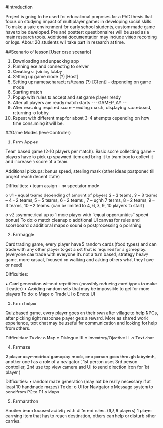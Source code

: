 #Introduction

Project is going to be used for educational purposes for a PhD thesis that focus on studying impact of multiplayer games in developing social skills. To make a safe environment for early school students, custom made game have to be developed.  Pre and posttest questionnaires will be used as a main research tools. Additional documentation may include video recording or logs. About 20 students will take part in research at time.


##Scenario of lesson [User case scenario]
1.	Downloading and unpacking app
2.	Running exe and connecting to server
3.	Creating or joining lobby
4.	Setting up game mode (?) [Host]
5.	Setting up names/characters/teams (?) [Client] – depending on game mode
6.	Starting match 
7.	Popup with rules to accept and set game player ready
8.	After all players are ready match starts
--- GAMEPLAY --
9.	After reaching required score – ending match, displaying scoreboard, returning to lobby
10.	Repeat with different map for about 3-4 attempts depending on how time consuming it will be.

##Game Modes (levelController)
1.	Farm Apples 

Team based game (2-10 players per match). Basic score collecting game – players have to pick up spawned item and bring it to team box to collect it and increase a score of a team.

Additional pickups: bonus speed, stealing mask (other ideas postponed till project reach decent state)

Difficulties: 
•	team assign - no spectator mode

o	v1 – equal teams depending of amount of players
2 – 2 teams, 3 – 3 teams – 4 – 2 teams, 5 – 5 teams, 6 – 2 teams , 7 – ughh 7 teams, 8 – 2 teams, 9 – 3 teams, 10 – 2 teams. (can be limited to 4, 6, 8, 9, 10 players to start)

o	v2 asymmetrical 
up to 1 more player with “equal opportunities” speed bonus) 
To do: 
o	match cleanup
o	additional UI canvas for rules and scoreboard
o	additional maps
o	sound
o	postprocessing
o	polishing

2.	Farmaggle 

Card trading game, every player have 5 random cards (food types) and can trade with any other player to get a set that is required for a gameplay. (everyone can trade with everyone it’s not a turn based, strategy heavy game, more casual, focused on walking and asking others what they have or need)

Difficulties:

•	Card generation without repetition ( possibly reducing card types to make it easier)
•	Avoiding random sets that may be impossible to get for more players
To do:
o	Maps
o	Trade UI
o	Emote UI

3.	Farm helper

Quiz based game, every player goes on their own after village to help NPCs, after picking right response player gets a reward. More as shared world experience, text chat may be useful for communication and looking for help from others. 

Difficulties:
To do:
o	Map
o	Dialogue UI
o	Inventory/Ojective UI
o	Text chat

4.	Farmaze

2 player asymmetrical gameplay mode, one person goes through labyrinth, another one has a role of a navigator ( 1st person uses 3rd person controller, 2nd use top view camera and UI to send direction icon for 1st player ) 

Difficulties:
•	random maze generation (may not be really necessary if at least 10 handmade mazes)
To do:
o	UI for Navigator
o	Message system to send from P2 to P1
o	Maps

5.	Farmarathon

Another team focused activity with different roles. (6,8,9 players)
1 player carrying item that has to reach destination, others can help or disturb other carries.
